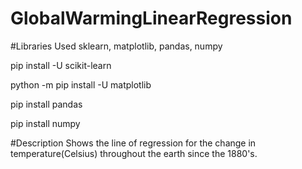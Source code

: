 # GlobalWarmingLinearRegression
#Libraries Used
sklearn, matplotlib, pandas, numpy

pip install -U scikit-learn

python -m pip install -U matplotlib

pip install pandas

pip install numpy

#Description
Shows the line of regression for the change in temperature(Celsius) throughout the earth since the 1880's.
